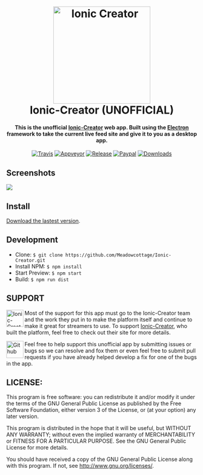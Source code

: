 <h1 align="center">
  <a href="https://creator.ionic.io"><img alt='Ionic Creator' width='256' height='256' src="https://raw.githubusercontent.com/Meadowcottage/Ionic-Creator/master/build/icon.png"></a>
  <br>
    Ionic-Creator (UNOFFICIAL)
  <br>
</h1>

<h4 align="center">This is the unofficial <a href="https://creator.ionic.io/">Ionic-Creator</a> web app. Built using the <a href="http://electron.atom.io/">Electron</a> framework to take the current live feed site and give it to you as a desktop app.</h4>

<p align="center">
  <a href="https://travis-ci.org/Meadowcottage/Ionic-Creator"><img src="https://img.shields.io/travis/Meadowcottage/Ionic-Creator/master.svg?style=flat-square" alt="Travis"></a>
  <a href="https://ci.appveyor.com/project/Meadowcottage/Ionic-Creator"><img src="https://img.shields.io/appveyor/ci/meadowcottage/Ionic-Creator.svg?style=flat-square" alt="Appveyor"></a>
  <a href="https://github.com/Meadowcottage/Ionic-Creator/releases"><img src="https://img.shields.io/github/release/Meadowcottage/Ionic-Creator.svg?style=flat-square" alt="Release"></a>
  <a href="https://www.paypal.com/cgi-bin/webscr?cmd=_xclick&business=bendixon50%40gmail%2ecom&item_name=Tip%20for%20Meadowcottage&currency_code=GBP"><img src="https://img.shields.io/badge/Donate-PayPal-green.svg?style=flat-square" alt="Paypal"></a>
  <a href="https://github.com/Meadowcottage/Ionic-Creator/releases"><img src="https://img.shields.io/github/downloads/meadowcottage/Ionic-Creator/total.svg?style=flat-square" alt="Downloads"></a>
</p>

## Screenshots

<img src="https://raw.githubusercontent.com/Meadowcottage/Ionic-Creator/master/build/Screenshot.png"/>

## Install

[Download the lastest version](https://github.com/Meadowcottage/Ionic-Creator/releases).

## Development

- Clone: `$ git clone https://github.com/Meadowcottage/Ionic-Creator.git`
- Install NPM: `$ npm install`
- Start Preview: `$ npm start`
- Build: `$ npm run dist`

## SUPPORT

[<img width='45' height="45" align='left' alt='Ionic-Creator' src="https://raw.githubusercontent.com/Meadowcottage/Ionic-Creator/master/build/icon.png">](https://creator.ionic.io/) Most of the support for this app must go to the Ionic-Creator team and the work they put in to make the platform itself and continue to make it great for streamers to use. To support [Ionic-Creator](https://creator.ionic.io/), who built the platform, feel free to check out their site for more details.

[<img width='45' height="45" align='left' alt='Github' src="https://upload.wikimedia.org/wikipedia/commons/9/91/Octicons-mark-github.svg">](https://github.com/Meadowcottage/Ionic-Creator) Feel free to help support this unofficial app by submitting issues or bugs so we can resolve and fox them or even feel free to submit pull requests if you have already helped develop a fix for one of the bugs in the app.

## LICENSE:

This program is free software: you can redistribute it and/or modify
it under the terms of the GNU General Public License as published by
the Free Software Foundation, either version 3 of the License, or
(at your option) any later version.

This program is distributed in the hope that it will be useful,
but WITHOUT ANY WARRANTY; without even the implied warranty of
MERCHANTABILITY or FITNESS FOR A PARTICULAR PURPOSE.  See the
GNU General Public License for more details.

You should have received a copy of the GNU General Public License
along with this program.  If not, see <http://www.gnu.org/licenses/>.
